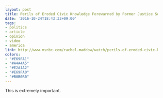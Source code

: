 ```yaml
---
layout: post
title: Perils of Eroded Civic Knowledge Forewarned by Former Justice Souter
date: '2016-10-24T18:43:32+09:00'
tags:
- politics
- article
- opinion
- video
- america
link: http://www.msnbc.com/rachel-maddow/watch/perils-of-eroded-civic-knowledge-forewarned-790540867791
colors:
- "#E69FA1"
- "#A4A4A5"
- "#E2A1A2"
- "#E69FA0"
- "#B0B0B0"
---
```


<p>This is extremely important.</p>
